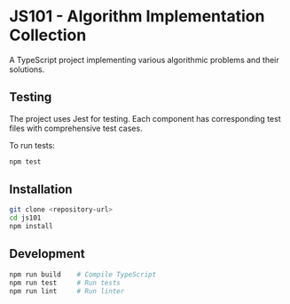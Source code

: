 # JS101 - Algorithm Implementation Collection

A TypeScript project implementing various algorithmic problems and their solutions.

## Testing

The project uses Jest for testing. Each component has corresponding test files with comprehensive test cases.

To run tests:

```bash
npm test
```

## Installation

```bash
git clone <repository-url>
cd js101
npm install
```

## Development

```bash
npm run build    # Compile TypeScript
npm run test     # Run tests
npm run lint     # Run linter
```
